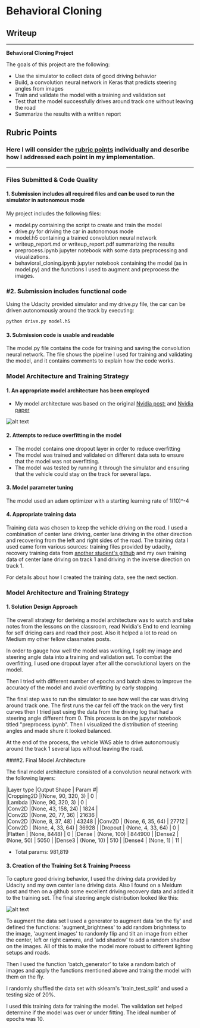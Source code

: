# **Behavioral Cloning** 

## Writeup 

---

**Behavioral Cloning Project**

The goals of this project are the following:
* Use the simulator to collect data of good driving behavior
* Build, a convolution neural network in Keras that predicts steering angles from images
* Train and validate the model with a training and validation set
* Test that the model successfully drives around track one without leaving the road
* Summarize the results with a written report


[//]: # (Image References)

[image1]: ./images/nvidia_arch.png "Conv Net Architecture"
[image2]: ./images/steering_angles.png "Steering Angles Histogram"



## Rubric Points
### Here I will consider the [rubric points](https://review.udacity.com/#!/rubrics/432/view) individually and describe how I addressed each point in my implementation.  

---
### Files Submitted & Code Quality

#### 1. Submission includes all required files and can be used to run the simulator in autonomous mode

My project includes the following files:
* model.py containing the script to create and train the model
* drive.py for driving the car in autonomous mode
* model.h5 containing a trained convolution neural network 
* writeup_report.md or writeup_report.pdf summarizing the results
* preprocess.ipynb jupyter notebook with some data preprocessing and visualizations.
* behavioral_cloning.ipynb jupyter notebook containing the model (as in model.py) and the functions I used to augment and preprocess the images.

### #2. Submission includes functional code
Using the Udacity provided simulator and my drive.py file, the car can be driven autonomously around the track by executing:
```sh
python drive.py model.h5
```

#### 3. Submission code is usable and readable

The model.py file contains the code for training and saving the convolution neural network. The file shows the pipeline I used for training and validating the model, and it contains comments to explain how the code works.

### Model Architecture and Training Strategy

#### 1. An appropriate model architecture has been employed

* My model architecture was based on the original [Nvidia post:](https://devblogs.nvidia.com/parallelforall/deep-learning-self-driving-cars/) and [Nvidia paper](https://arxiv.org/pdf/1604.07316v1.pdf)


![alt text][image1]

#### 2. Attempts to reduce overfitting in the model

* The model contains one dropout layer in order to reduce overfitting
* The model was trained and validated on different data sets to ensure that the model was not overfitting. 
* The model was tested by running it through the simulator and ensuring that the vehicle could stay on the track for several laps.

#### 3. Model parameter tuning

The model used an adam optimizer with a starting learning rate of 1(10)^-4

#### 4. Appropriate training data

Training data was chosen to keep the vehicle driving on the road. I used a combination of center lane driving, center lane driving in the other direction and recovering from the left and right sides of the road. The training data I used came form various sources: training files provided by udacity, recovery training data from [another student's github](https://github.com/cssomnath/udacity-sdc/tree/master/carnd-projects/CarND-Behavioral-Cloning/sharp_turn.zip) and my own training data of center lane driving on track 1 and driving in the inverse direction on track 1.

For details about how I created the training data, see the next section. 

### Model Architecture and Training Strategy

#### 1. Solution Design Approach

The overall strategy for deriving a model architecture was to watch and take notes from the lessons on the classroom, read Nvidia's End to end learning for self dricing cars and read their post. Also it helped a lot to read on Medium my other fellow classmates posts.


In order to gauge how well the model was working, I split my image and steering angle data into a training and validation set.
To combat the overfitting, I used one dropout layer after all the convolutional layers on the model. 

Then I tried with different number of epochs and batch sizes to improve the accuracy of the model and avoid overfitting by early stopping.

The final step was to run the simulator to see how well the car was driving around track one. The first runs the car fell off the track on the very first curves then I tried just using the data from the driving log that had a steering angle different from 0. This process is on the jupyter notebook titled "preprocess.ipynb". Then I visualized the distribution of steering angles and made shure it looked balanced.

At the end of the process, the vehicle WAS able to drive autonomously around the track 1 several laps without leaving the road.

####2. Final Model Architecture

The final model architecture consisted of a convolution neural network with the following layers:


|Layer type 					 |Output Shape  					| Param #|   
|Cropping2D  					 |(None, 90, 320, 3)				| 0      |   
|Lambda     					 |(None, 90, 320, 3)				| 0      |         
|Conv2D 						 |(None, 43, 158, 24)				| 1824   |   
|Conv2D						 	 |(None, 20, 77, 36)				| 21636  |   
|Conv2D						 	 |(None, 8, 37, 48)					| 43248  |
|Conv2D						 	 | (None, 6, 35, 64)				| 27712  |
|Conv2D						 	 | (None, 4, 33, 64)				| 36928  |
|Dropout					 	 | (None, 4, 33, 64) 				| 0      |
|Flatten					 	 | (None, 8448) 					| 0      |
|Dense						 	 | (None, 100) 						| 844900 |
|Dense2						 	 | (None, 50) 						| 5050   |
|Dense3						 	 | (None, 10) 						| 510    |
|Dense4						 	 | (None, 1) 						| 11     |

* Total params: 981,819


#### 3. Creation of the Training Set & Training Process

To capture good driving behavior, I used the driving data provided by Udacity and my own center lane driving data. Also I found on a Meidum post and then on a github some excellent driving recovery data and added it to the training set. The final steering angle distribution looked like this:

![alt text][image2]

To augment the data set I used a generator to augment data 'on the fly' and defined the functions: 'augment_brightness' to add random brighntess to the image, 'augment images' to randomly flip and tilt an image from either the center, left or right camera, and 'add shadow' to add a random shadow on the images. All of this to make the model more robust to different lighting setups and roads.

Then I used the function 'batch_generator' to take a random batch of images and apply the functions mentioned above and traing the model with them on the fly. 

I randomly shuffled the data set with sklearn's 'train_test_split' and used a testing size of 20%.

I used this training data for training the model. The validation set helped determine if the model was over or under fitting. The ideal number of epochs was 10.


